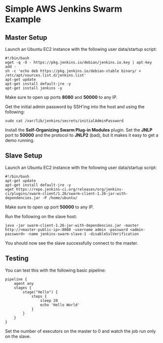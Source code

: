 # Simple AWS Jenkins Swarm Example

## Master Setup

Launch an Ubuntu EC2 instance with the following user data/startup script:

    #!/bin/bash
    wget -q -O - https://pkg.jenkins.io/debian/jenkins.io.key | apt-key add -
    sh -c 'echo deb https://pkg.jenkins.io/debian-stable binary/ > /etc/apt/sources.list.d/jenkins.list'
    apt-get update
    apt-get install default-jre -y
    apt-get install jenkins -y

Make sure to open up ports **8080** and **50000** to any IP.

Get the initial admin password by SSH'ing into the host and using the following:

`sudo cat /var/lib/jenkins/secrets/initialAdminPassword`

Install the **Self-Organizing Swarm Plug-in Modules** plugin. Set the **JNLP** port to **50000** and the protocol to **JNLP2** (bad), but it makes it easy to get a demo running.

## Slave Setup

Launch an Ubuntu EC2 instance with the following user data/startup script:

    #!/bin/bash
    apt-get update
    apt-get install default-jre -y
    wget https://repo.jenkins-ci.org/releases/org/jenkins-ci/plugins/swarm-client/1.26/swarm-client-1.26-jar-with-dependencies.jar -P /home/ubuntu/

Make sure to open up port **50000** to any IP.

Run the following on the slave host:

`java -jar swarm-client-1.26-jar-with-dependencies.jar -master http://<master-public-ip>:8080 -username admin -password <admin-password> -name jenkins-swarm-slave-1 -disableSslVerification`

You should now see the slave successfully connect to the master.

## Testing

You can test this with the following basic pipeline:

    pipeline {
        agent any
        stages {
            stage("Hello") {
                steps {
                    sleep 20
                    echo 'Hello World'
                }
            }
        }
    }

Set the number of executors on the master to 0 and watch the job run only on the slave.
